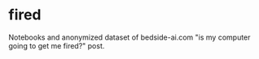 # fired
Notebooks and anonymized dataset of bedside-ai.com "is my computer going to get me fired?" post.
